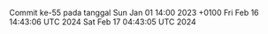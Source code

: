 Commit ke-55 pada tanggal Sun Jan 01 14:00 2023 +0100
Fri Feb 16 14:43:06 UTC 2024
Sat Feb 17 04:43:05 UTC 2024
